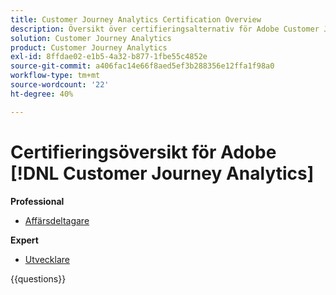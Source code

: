 ```yaml
---
title: Customer Journey Analytics Certification Overview
description: Översikt över certifieringsalternativ för Adobe Customer Journey Analytics
solution: Customer Journey Analytics
product: Customer Journey Analytics
exl-id: 8ffdae02-e1b5-4a32-b877-1fbe55c4852e
source-git-commit: a406fac14e66f8aed5ef3b288356e12ffa1f98a0
workflow-type: tm+mt
source-wordcount: '22'
ht-degree: 40%

---
```


# Certifieringsöversikt för Adobe [!DNL Customer Journey Analytics]

**Professional**

* [Affärsdeltagare](/help/certifications/acja/acja-p-business.md)

**Expert**

* [Utvecklare](/help/certifications/acja/acja-e-developer.md) <!--AD0-E604-->

{{questions}}

